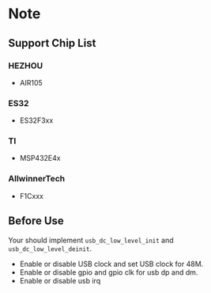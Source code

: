 # Note

## Support Chip List

### HEZHOU

- AIR105

### ES32

- ES32F3xx

### TI

- MSP432E4x

### AllwinnerTech

- F1Cxxx

## Before Use

Your should implement `usb_dc_low_level_init` and `usb_dc_low_level_deinit`.
- Enable or disable USB clock and set USB clock for 48M.
- Enable or disable gpio and gpio clk for usb dp and dm.
- Enable or disable usb irq